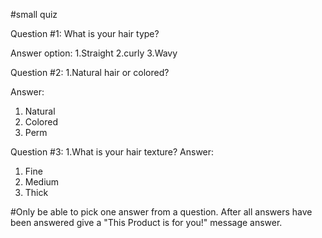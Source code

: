 #small quiz

Question #1:
 What is your hair type?

Answer option:
1.Straight
2.curly
3.Wavy

Question #2:
1.Natural hair or colored?

Answer: 
1. Natural
2. Colored
3. Perm

Question #3:
1.What is your hair texture?
Answer:
1. Fine
2. Medium
2. Thick


#Only be able to pick one answer from a question. After all answers have been answered give a "This Product is for you!" message answer. 

